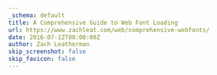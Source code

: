 ```yaml
---
_schema: default
title: A Comprehensive Guide to Web Font Loading
url: https://www.zachleat.com/web/comprehensive-webfonts/
date: 2016-07-12T00:00:00Z
author: Zach Leatherman
skip_screenshot: false
skip_favicon: false
---
```

